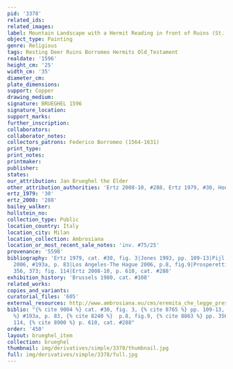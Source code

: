 ```yaml
---
pid: '3378'
related_ids: 
related_images: 
label: Mountain Landscape with a Hermit Reading in front of Ruins (St. Anthony)
object_type: Painting
genre: Religious
tags: Resting Deer Ruins Borromeo Hermits Old_Testament
realdate: '1596'
height_cm: '25'
width_cm: '35'
diameter_cm: 
plate_dimensions: 
support: Copper
drawing_medium: 
signature: BRUEGHEL 1596
signature_location: 
support_marks: 
further_inscription: 
collaborators: 
collaborator_notes: 
collectors_patrons: Federico Borromeo (1564-1631)
print_type: 
print_notes: 
printmaker: 
publisher: 
states: 
our_attribution: Jan Brueghel the Elder
other_attribution_authorities: 'Ertz 2008-10, #288, Ertz 1979, #30, Honig database'
ertz_1979: '30'
ertz_2008: '288'
bailey_walker: 
hollstein_no: 
collection_type: Public
location_country: Italy
location_city: Milan
location_collection: Ambrosiana
location_or_most_recent_sale_notes: 'inv. #75/25'
provenance: '5598'
bibliography: 'Ertz 1979, cat. #30, fig. 3|Jones 1993, pp. 109-13|Pijl in Ambrosiana
  2006, #193a, p. 83|Los Angeles-The Hague 2006, p.8, fig.9|Prosperetti 2007, pp.
  356, 373; fig. 114|Ertz 2008-10, p. 610, cat. #288'
exhibition_history: 'Brussels 1980, cat. #108'
related_works: 
copies_and_variants: 
curatorial_files: '605'
external_resources: http://www.ambrosiana.eu/cms/eremita_che_legge_presso_rovine-1573.html
biblio: "{% cite 9004 %} cat. #30, fig. 3, {% cite 8765 %} pp. 109-13, {% cite 9291
  %} #193a, p. 83, {% cite 8240 %}  p.8, fig.9, {% cite 8863 %} pp. 356, 373; fig.
  114, {% cite 8900 %} p. 610, cat. #288"
order: '450'
layout: brueghel_item
collection: brueghel
thumbnail: img/derivatives/simple/3378/thumbnail.jpg
full: img/derivatives/simple/3378/full.jpg
---
```

